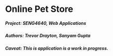 # Online Pet Store

##### Project: SENG4640, Web Applications
##### Authors: Trevor Drayton, Sanyam Gupta

##### **Caveat:** This is application is a work in progress.
